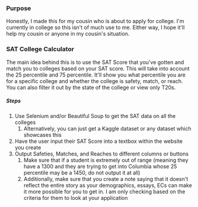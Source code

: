 ### Purpose
Honestly, I made this for my cousin who is about to apply for college. I'm currently in college so this isn't of much use to me. Either way, I hope it'll help my cousin or anyone in my cousin's situation. 

### SAT College Calculator
The main idea behind this is to use the SAT Score that you've gotten and match you to colleges based on your SAT score. This will take into account the 25 percentile and 75 percentile. It'll show you what percentile you are for a specific college and whether the college is safety, match, or reach. You can also filter it out by the state of the college or view only T20s. 

##### Steps
1. Use Selenium and/or Beautiful Soup to get the SAT data on all the colleges
	1. Alternatively, you can just get a Kaggle dataset or any dataset which showcases this
2. Have the user input their SAT Score into a textbox within the website you create 
3. Output Safeties, Matches, and Reaches to different columns or buttons 
	1. Make sure that if a student is extremely out of range (meaning they have a 1300 and they are trying to get into Columbia whose 25 percentile may be a  1450, do not output it at all)
	2. Additionally, make sure that you create a note saying that it doesn't reflect the entire story as your demographics, essays, ECs can make it more possible for you to get in. I am only checking based on the criteria for them to look at your application